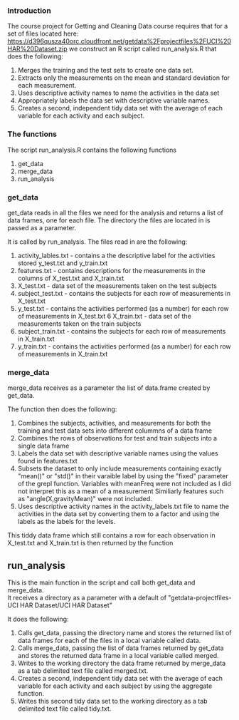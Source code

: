 ### Introduction

The course project for Getting and Cleaning Data course
requires that for a set of files located here:
https://d396qusza40orc.cloudfront.net/getdata%2Fprojectfiles%2FUCI%20HAR%20Dataset.zip 
we construct an R script called run_analysis.R that does the following:
1. Merges the training and the test sets to create one data set.
2. Extracts only the measurements on the mean and standard deviation for each measurement. 
3. Uses descriptive activity names to name the activities in the data set
4. Appropriately labels the data set with descriptive variable names. 
5. Creates a second, independent tidy data set with the average of each variable for each activity and each subject. 

### The functions

The script run_analysis.R contains the following functions

1.  get_data
2.  merge_data
3.  run_analysis

### get_data

get_data reads in all the files we need for the analysis and returns a list of data frames, one for each file.
The directory the files are located in is passed as a parameter.

It is called by run_analysis.  The files read in are the following:
1. activity_lables.txt - contains a the descriptive label for the activities stored y_test.txt and y_train.txt
2. features.txt - contains descriptions for the measurements in the columns of X_test.txt and X_train.txt
3. X_test.txt - data set of the measurements taken on the test subjects
4. subject_test.txt -  contains the subjects for each row of measurements in X_test.txt
5. y_test.txt - contains the activities performed (as a number) for each row of measurements in X_test.txt
6  X_train.txt - data set of the measurements taken on the train subjects
7. subject_train.txt -  contains the subjects for each row of measurements in X_train.txt
8. y_train.txt - contains the activities performed (as a number) for each row of measurements in X_train.txt



### merge_data

merge_data receives as a parameter the list of data.frame created by get_data.

The function then does the following:
1. Combines the subjects, activities, and measurements for both the training and test data sets into different colummns of a data frame
2. Combines the rows of observations for test and train subjects into a single data frame
3. Labels the data set with descriptive variable names using the values found in features.txt
4. Subsets the dataset to only include measurements containing exactly "mean()" or "std()" in their varaible label by using the "fixed" parameter of the grepl function.
	Variables with meanFreq were not included as I did not interpret this as a mean of a measurement
	Similiarly features such as "angle(X,gravityMean)" were not included.
5. Uses descriptive activity names in the activity_labels.txt file to name the activities in the data set by converting them to a factor and using the labels as the labels for the levels.

This tiddy data frame which still contains a row for each observation in X_test.txt and X_train.txt is then returned by the function

## run_analysis

This is the main function in the script and call both get_data and merge_data.  
It receives a directory as a parameter with a default of "getdata-projectfiles-UCI HAR Dataset/UCI HAR Dataset"

It does the following:
1. Calls get_data, passing the directory name and stores the returned list of data frames for each of the files in a local variable called data.
2. Calls merge_data, passing the list of data frames returned by get_data and stores the returned data frame in a local variable called merged.
3. Writes to the working directory the data frame returned by merge_data as a tab delimited text file called merged.txt.
4. Creates a second, independent tidy data set with the average of each variable for each activity and each subject by using the aggregate function.
5. Writes this second tidy data set to the working directory as a tab delimited text file called tidy.txt.


